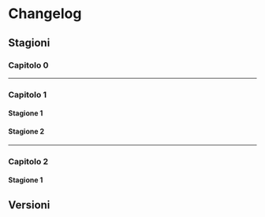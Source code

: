 # Changelog

## Stagioni

### Capitolo 0

---

### Capitolo 1

#### Stagione 1

#### Stagione 2

---

### Capitolo 2

#### Stagione 1

## Versioni
